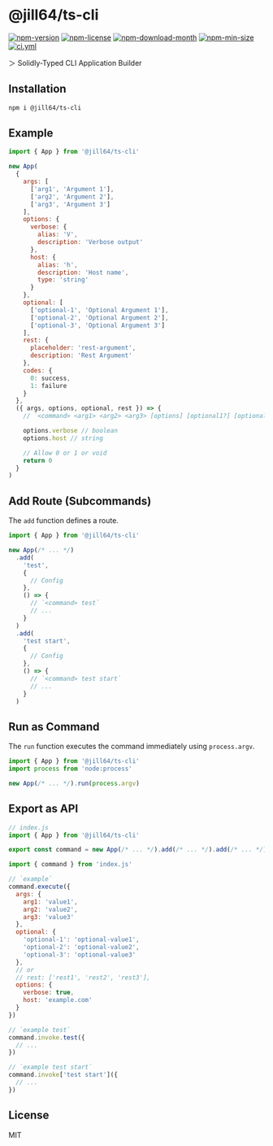 <!----- BEGIN GHOST DOCS HEADER ----->

# @jill64/ts-cli

<!----- BEGIN GHOST DOCS BADGES ----->

<a href="https://npmjs.com/package/@jill64/ts-cli"><img src="https://img.shields.io/npm/v/@jill64/ts-cli" alt="npm-version" /></a> <a href="https://npmjs.com/package/@jill64/ts-cli"><img src="https://img.shields.io/npm/l/@jill64/ts-cli" alt="npm-license" /></a> <a href="https://npmjs.com/package/@jill64/ts-cli"><img src="https://img.shields.io/npm/dm/@jill64/ts-cli" alt="npm-download-month" /></a> <a href="https://npmjs.com/package/@jill64/ts-cli"><img src="https://img.shields.io/bundlephobia/min/@jill64/ts-cli" alt="npm-min-size" /></a> <a href="https://github.com/jill64/ts-cli/actions/workflows/ci.yml"><img src="https://github.com/jill64/ts-cli/actions/workflows/ci.yml/badge.svg" alt="ci.yml" /></a>

<!----- END GHOST DOCS BADGES ----->

＞ Solidly-Typed CLI Application Builder

<!----- END GHOST DOCS HEADER ----->

## Installation

```sh
npm i @jill64/ts-cli
```

## Example

```js
import { App } from '@jill64/ts-cli'

new App(
  {
    args: [
      ['arg1', 'Argument 1'],
      ['arg2', 'Argument 2'],
      ['arg3', 'Argument 3']
    ],
    options: {
      verbose: {
        alias: 'V',
        description: 'Verbose output'
      },
      host: {
        alias: 'h',
        description: 'Host name',
        type: 'string'
      }
    },
    optional: [
      ['optional-1', 'Optional Argument 1'],
      ['optional-2', 'Optional Argument 2'],
      ['optional-3', 'Optional Argument 3']
    ],
    rest: {
      placeholder: 'rest-argument',
      description: 'Rest Argument'
    },
    codes: {
      0: success,
      1: failure
    }
  },
  ({ args, options, optional, rest }) => {
    // `<command> <arg1> <arg2> <arg3> [options] [optional1?] [optional2?] [optional3?] <...rest>`

    options.verbose // boolean
    options.host // string

    // Allow 0 or 1 or void
    return 0
  }
)
```

## Add Route (Subcommands)

The `add` function defines a route.

```js
import { App } from '@jill64/ts-cli'

new App(/* ... */)
  .add(
    'test',
    {
      // Config
    },
    () => {
      // `<command> test`
      // ...
    }
  )
  .add(
    'test start',
    {
      // Config
    },
    () => {
      // `<command> test start`
      // ...
    }
  )
```

## Run as Command

The `run` function executes the command immediately using `process.argv`.

```js
import { App } from '@jill64/ts-cli'
import process from 'node:process'

new App(/* ... */).run(process.argv)
```

## Export as API

```js
// index.js
import { App } from '@jill64/ts-cli'

export const command = new App(/* ... */).add(/* ... */).add(/* ... */)
```

```js
import { command } from 'index.js'

// `example`
command.execute({
  args: {
    arg1: 'value1',
    arg2: 'value2',
    arg3: 'value3'
  },
  optional: {
    'optional-1': 'optional-value1',
    'optional-2': 'optional-value2',
    'optional-3': 'optional-value3'
  },
  // or
  // rest: ['rest1', 'rest2', 'rest3'],
  options: {
    verbose: true,
    host: 'example.com'
  }
})

// `example test`
command.invoke.test({
  // ...
})

// `example test start`
command.invoke['test start']({
  // ...
})
```

<!----- BEGIN GHOST DOCS FOOTER ----->

## License

MIT

<!----- END GHOST DOCS FOOTER ----->
